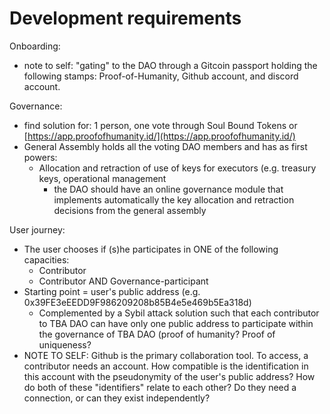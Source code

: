 # Development requirements

Onboarding:

* note to self: "gating" to the DAO through a Gitcoin passport holding the following stamps: Proof-of-Humanity, Github account, and discord account.

Governance:

* find solution for: 1 person, one vote through Soul Bound Tokens or [https://app.proofofhumanity.id/](https://app.proofofhumanity.id/)
* General Assembly holds all the voting DAO members and has as first powers:
  * Allocation and retraction of use of keys for executors (e.g. treasury keys, operational management
    * the DAO should have an online governance module that implements automatically the key allocation and retraction decisions from the general assembly&#x20;

User journey:

* The user chooses if (s)he participates in ONE of the following capacities:
  * Contributor
  * Contributor AND Governance-participant
* Starting point = user's public address (e.g. 0x39FE3eEEDD9F986209208b85B4e5e469b5Ea318d)
  * Complemented by a Sybil attack solution such that each contributor to TBA DAO can have only one public address to participate within the governance of TBA DAO (proof of humanity? Proof of uniqueness?
* NOTE TO SELF: Github is the primary collaboration tool. To access, a contributor needs an account. How compatible is the identification in this account with the pseudonymity of the user's public address? How do both of these "identifiers" relate to each other? Do they need a connection, or can they exist independently?
